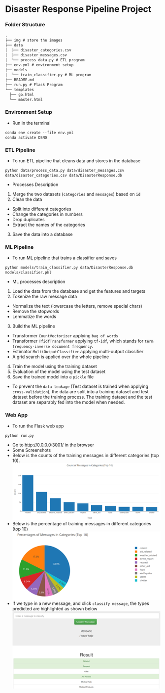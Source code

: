 # Disaster Response Pipeline Project

### Folder Structure
```
.
├── img # store the images
├── data
│  ├── disaster_categories.csv
│  ├── disaster_messages.csv
│  └── process_data.py # ETL program
├── env.yml # environment setup
├── models
│  └── train_classifier.py # ML program
├── README.md
├── run.py # Flask Program
└── templates
  ├── go.html
  └── master.html
```

### Environment Setup

* Run in the terminal
```
conda env create --file env.yml
conda activate DSND
```

### ETL Pipeline
* To run ETL pipeline that cleans data and stores in the database
```
python data/process_data.py data/disaster_messages.csv data/disaster_categories.csv data/DisasterResponse.db
```
* Processes Description
 1. Merge the two datasets (`categories` and `messages`) based on `id`
 2. Clean the data
 * Split into different categories
 * Change the categories in numbers
 * Drop duplicates
 * Extract the names of the categories
 3. Save the data into a database
 
### ML Pipeline
* To run ML pipeline that trains a classifier and saves
```
python models/train_classifier.py data/DisasterResponse.db models/classifier.pkl
```
* ML processes description
 1. Load the data from the database and get the features and targets
 2. Tokenize the raw message data
 * Normalize the text (lowercase the letters, remove special chars)
 * Remove the stopwords
 * Lemmatize the words
 3. Build the ML pipeline
 * Transformer `CountVectorizer` applying `bag of words`
 * Transformer `TfidfTransformer` applying `tf-idf`, which stands for `term frequency-inverse document frequency`.
 * Estimator `MultiOutputClassifier` applying multi-output classifier
 * A grid search is applied over the whole pipeline
 4. Train the model using the training dataset
 5. Evaluation of the model using the test dataset
 6. Save the trained model into a `pickle` file
* To prevent the `data leakage` (Test dataset is trained when applying `cross-validation`), 
the data are split into a training dataset and test dataset before the training process.
The training dataset and the test dataset are separably fed into the model when needed.
 
### Web App
* To run the Flask web app
```
python run.py
```
* Go to http://0.0.0.0:3001/ in the browser
* Some Screenshots
 * Below is the counts of the training messages in different categories (top 10).
 ![counts of training data](./img/graph1.png)
 * Below is the percentage of training messages in different categories (top 10)
 ![percentage of training data](./img/graph2.png)
 * If we type in a new message, and click `classify message`, the types predicted are highlighted as shown below
 ![classification result](img/screenshot_0.png)